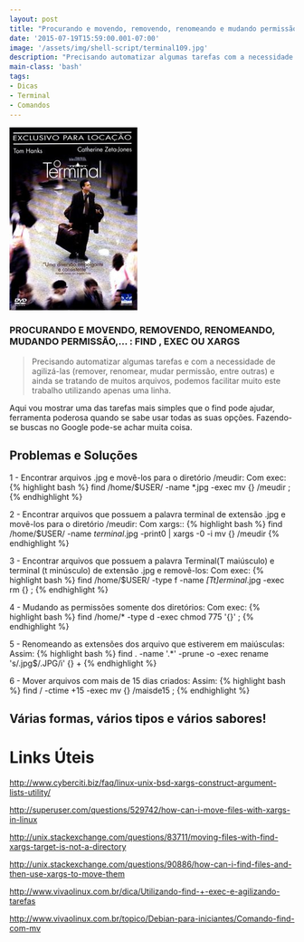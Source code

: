 ```yaml
---
layout: post
title: "Procurando e movendo, removendo, renomeando e mudando permissão"
date: '2015-07-19T15:59:00.001-07:00'
image: '/assets/img/shell-script/terminal109.jpg'
description: "Precisando automatizar algumas tarefas com a necessidade de agilizá-las e ainda se tratando de muitos arquivos, podemos facilitar muito este trabalho utilizando apenas uma linha."
main-class: 'bash'
tags:
- Dicas
- Terminal
- Comandos
---
```


![Procurando e movendo, removendo, renomeando e mudando permissão](/assets/img/shell-script/terminal109.jpg "Procurando e movendo, removendo, renomeando e mudando permissão")

### PROCURANDO E MOVENDO, REMOVENDO, RENOMEANDO, MUDANDO PERMISSÃO,... : FIND , EXEC OU XARGS

> Precisando automatizar algumas tarefas e com a necessidade de agilizá-las (remover, renomear, mudar permissão, entre outras) e ainda se tratando de muitos arquivos, podemos facilitar muito este trabalho utilizando apenas uma linha.

Aqui vou mostrar uma das tarefas mais simples que o find pode ajudar, ferramenta poderosa quando se sabe usar todas as suas opções. Fazendo-se buscas no Google pode-se achar muita coisa.

## Problemas e Soluções

1 - Encontrar arquivos .jpg e movê-los para o diretório /meudir:
Com exec:
{% highlight bash %}
find /home/$USER/ -name *.jpg -exec mv {} /meudir \;
{% endhighlight %}

2 - Encontrar arquivos que possuem a palavra terminal de extensão .jpg e movê-los para o diretório /meudir:
Com xargs::
{% highlight bash %}
find /home/$USER/ -name *terminal*.jpg -print0 | xargs -0 -i mv {} /meudir
{% endhighlight %}

3 - Encontrar arquivos que possuem a palavra Terminal(T maiúsculo) e terminal (t minúsculo) de extensão .jpg e removê-los:
Com exec:
{% highlight bash %}
find /home/$USER/ -type f -name *[Tt]erminal*.jpg -exec rm {} \; 
{% endhighlight %}

4 - Mudando as permissões somente dos diretórios: 
Com exec:
{% highlight bash %}
find /home/* -type d -exec chmod 775 '{}' \; 
{% endhighlight %}

5 - Renomeando as extensões dos arquivo que estiverem em maiúsculas: 
Assim:
{% highlight bash %}
find . -name '.*' -prune -o -exec rename 's/\.jpg$/\.JPG/i' {} + 
{% endhighlight %}

6 - Mover arquivos com mais de 15 dias criados:
Assim:
{% highlight bash %}
find / -ctime +15 -exec mv {} /maisde15 \;
{% endhighlight %}

## Várias formas, vários tipos e vários sabores!

# Links Úteis

http://www.cyberciti.biz/faq/linux-unix-bsd-xargs-construct-argument-lists-utility/

http://superuser.com/questions/529742/how-can-i-move-files-with-xargs-in-linux

http://unix.stackexchange.com/questions/83711/moving-files-with-find-xargs-target-is-not-a-directory

http://unix.stackexchange.com/questions/90886/how-can-i-find-files-and-then-use-xargs-to-move-them

http://www.vivaolinux.com.br/dica/Utilizando-find-+-exec-e-agilizando-tarefas

http://www.vivaolinux.com.br/topico/Debian-para-iniciantes/Comando-find-com-mv

